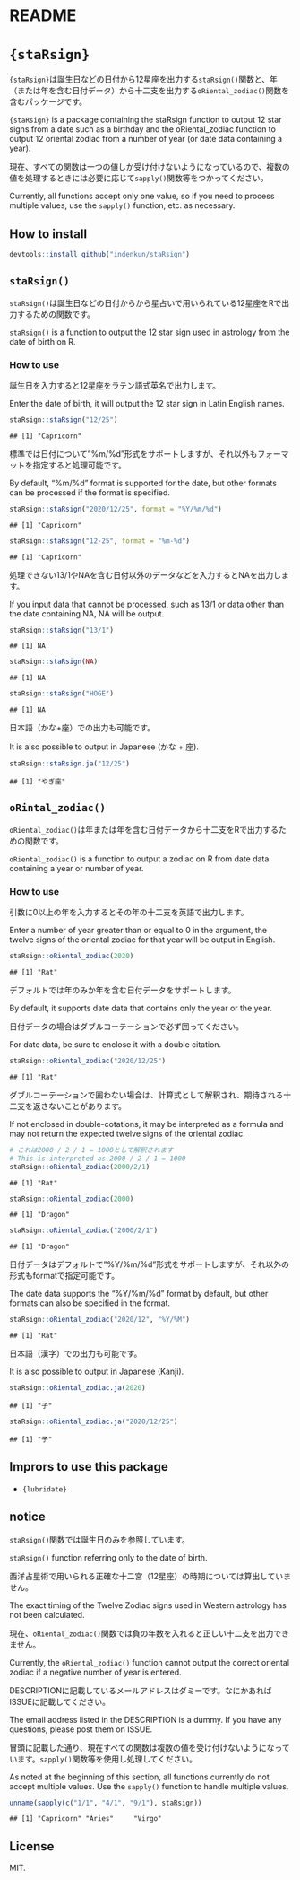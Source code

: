 README
================

# `{staRsign}`

`{staRsign}`は誕生日などの日付から12星座を出力する`staRsign()`関数と、年（または年を含む日付データ）から十二支を出力する`oRiental_zodiac()`関数を含むパッケージです。

`{staRsign}` is a package containing the staRsign function to output 12
star signs from a date such as a birthday and the oRiental_zodiac
function to output 12 oriental zodiac from a number of year (or date
data containing a year).

現在、すべての関数は一つの値しか受け付けないようになっているので、複数の値を処理するときには必要に応じて`sapply()`関数等をつかってください。

Currently, all functions accept only one value, so if you need to
process multiple values, use the `sapply()` function, etc. as necessary.

## How to install

``` r
devtools::install_github("indenkun/staRsign")
```

## `staRsign()`

`staRsign()`は誕生日などの日付からから星占いで用いられている12星座をRで出力するための関数です。

`staRsign()` is a function to output the 12 star sign used in astrology
from the date of birth on R.

### How to use

誕生日を入力すると12星座をラテン語式英名で出力します。

Enter the date of birth, it will output the 12 star sign in Latin
English names.

``` r
staRsign::staRsign("12/25")
```

    ## [1] "Capricorn"

標準では日付について”%m/%d”形式をサポートしますが、それ以外もフォーマットを指定すると処理可能です。

By default, “%m/%d” format is supported for the date, but other formats
can be processed if the format is specified.

``` r
staRsign::staRsign("2020/12/25", format = "%Y/%m/%d")
```

    ## [1] "Capricorn"

``` r
staRsign::staRsign("12-25", format = "%m-%d")
```

    ## [1] "Capricorn"

処理できない13/1やNAを含む日付以外のデータなどを入力するとNAを出力します。

If you input data that cannot be processed, such as 13/1 or data other
than the date containing NA, NA will be output.

``` r
staRsign::staRsign("13/1")
```

    ## [1] NA

``` r
staRsign::staRsign(NA)
```

    ## [1] NA

``` r
staRsign::staRsign("HOGE")
```

    ## [1] NA

日本語（かな+座）での出力も可能です。

It is also possible to output in Japanese (かな + 座).

``` r
staRsign::staRsign.ja("12/25")
```

    ## [1] "やぎ座"

## `oRintal_zodiac()`

`oRiental_zodiac()`は年または年を含む日付データから十二支をRで出力するための関数です。

`oRiental_zodiac()` is a function to output a zodiac on R from date data
containing a year or number of year.

### How to use

引数に0以上の年を入力するとその年の十二支を英語で出力します。

Enter a number of year greater than or equal to 0 in the argument, the
twelve signs of the oriental zodiac for that year will be output in
English.

``` r
staRsign::oRiental_zodiac(2020)
```

    ## [1] "Rat"

デフォルトでは年のみか年を含む日付データをサポートします。

By default, it supports date data that contains only the year or the
year.

日付データの場合はダブルコーテーションで必ず囲ってください。

For date data, be sure to enclose it with a double citation.

``` r
staRsign::oRiental_zodiac("2020/12/25")
```

    ## [1] "Rat"

ダブルコーテーションで囲わない場合は、計算式として解釈され、期待される十二支を返さないことがあります。

If not enclosed in double-cotations, it may be interpreted as a formula
and may not return the expected twelve signs of the oriental zodiac.

``` r
# これは2000 / 2 / 1 = 1000として解釈されます 
# This is interpreted as 2000 / 2 / 1 = 1000
staRsign::oRiental_zodiac(2000/2/1)
```

    ## [1] "Rat"

``` r
staRsign::oRiental_zodiac(2000)
```

    ## [1] "Dragon"

``` r
staRsign::oRiental_zodiac("2000/2/1")
```

    ## [1] "Dragon"

日付データはデフォルトで”%Y/%m/%d”形式をサポートしますが、それ以外の形式もformatで指定可能です。

The date data supports the “%Y/%m/%d” format by default, but other
formats can also be specified in the format.

``` r
staRsign::oRiental_zodiac("2020/12", "%Y/%M")
```

    ## [1] "Rat"

日本語（漢字）での出力も可能です。

It is also possible to output in Japanese (Kanji).

``` r
staRsign::oRiental_zodiac.ja(2020)
```

    ## [1] "子"

``` r
staRsign::oRiental_zodiac.ja("2020/12/25")
```

    ## [1] "子"

## Imprors to use this package

- `{lubridate}`

## notice

`staRsign()`関数では誕生日のみを参照しています。

`staRsign()` function referring only to the date of birth.

西洋占星術で用いられる正確な十二宮（12星座）の時期については算出していません。

The exact timing of the Twelve Zodiac signs used in Western astrology
has not been calculated.

現在、`oRiental_zodiac()`関数では負の年数を入れると正しい十二支を出力できません。

Currently, the `oRiental_zodiac()` function cannot output the correct
oriental zodiac if a negative number of year is entered.

DESCRIPTIONに記載しているメールアドレスはダミーです。なにかあればISSUEに記載してください。

The email address listed in the DESCRIPTION is a dummy. If you have any
questions, please post them on ISSUE.

冒頭に記載した通り、現在すべての関数は複数の値を受け付けないようになっています。`sapply()`関数等を使用し処理してください。

As noted at the beginning of this section, all functions currently do
not accept multiple values. Use the `sapply()` function to handle
multiple values.

``` r
unname(sapply(c("1/1", "4/1", "9/1"), staRsign))
```

    ## [1] "Capricorn" "Aries"     "Virgo"

## License

MIT.
